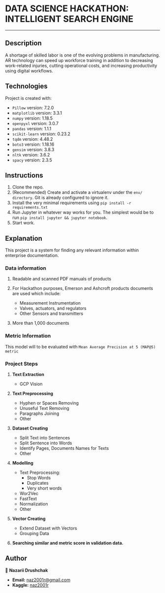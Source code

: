 # DATA SCIENCE HACKATHON: INTELLIGENT SEARCH ENGINE
___
## Description
A shortage of skilled labor is one of the evolving problems in
manufacturing. AR technology can speed up workforce training 
in addition to decreasing work-related injuries, cutting 
operational costs, and increasing productivity using digital 
workflows.

## Technologies
Project is created with:
+ `Pillow` version: 7.2.0
+ `matplotlib` version: 3.3.1
+ `numpy` version: 1.18.5
+ `openpyxl` version: 3.0.7
+ `pandas` version: 1.1.1
+ `scikit-learn` version: 0.23.2
+ `tqdm` version: 4.48.2
+ `boto3` version: 1.18.16
+ `gensim` version: 3.8.3
+ `nltk` version: 3.6.2
+ `spacy` version: 2.3.5

## Instructions
1. Clone the repo.
2. (Recommended) Create and activate a virtualenv under the `env/ directory`. Git is already configured to ignore it.
3. Install the very minimal requirements using `pip install -r requirements.txt`
4. Run Jupyter in whatever way works for you. The simplest would be to run `pip install jupyter && jupyter notebook`.
5. Start work.

## Explanation
This project is a system for finding any relevant information
within enterprise documentation.

### Data information
1. Readable and scanned PDF manuals of products

2. For Hackathon purposes, Emerson and Ashcroft products documents are used which include:

   + Measurement Instrumentation
   + Valves, actuators, and regulators
   + Other Sensors and transmitters

3. More than 1,000 documents 

### Metric Information
This model will to be evaluated with `Mean Average Precision at 5 (MAP@5) metric`

### Project Steps
1. **Text Extraction**
    + GCP Vision
2. **Text Preprocessing**
    + Hyphen or Spaces Removing
    + Unuseful Text Removing
    + Paragraphs Joining
    + Other
3. **Dataset Creating** 
    + Split Text into Sentences
    + Split Sentence into Words
    + Identify Pages, Documents Names for Texts
    + Other
4. **Modelling**
    + Text Preprocessing:
      + Stop Words
      + Duplicates
      + Very short words
    + Wor2Vec
    + FastText
    + Normalization 
    + Other
5. **Vector Creating**
   + Extend Dataset with Vectors
   + Grouping Data

6. **Searching similar and metric score in validation data.**

## Author
👤 **Nazarii Drushchak**
+ **Email:** naz2001r@gmail.com
+ **Kaggle:** [naz2001r](https://www.kaggle.com/naz2001r/account)



